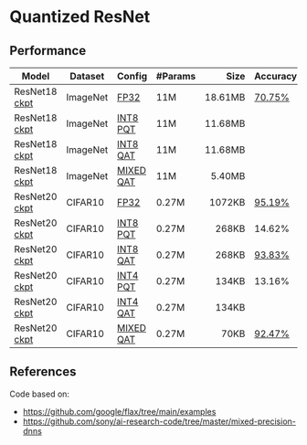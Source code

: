 # Quantized ResNet

## Performance
|**Model** | **Dataset** | **Config** |**#Params** | **Size** | **Accuracy** |
|------|-------|-------|-----|-------:|------|
|ResNet18 [ckpt](https://notredame.box.com/shared/static/5m485mqpskw5lwop1z3yfi4wsvvdjsx3.zip) | ImageNet | [FP32](configs/resnet18_fp32.py) | 11M | 18.61MB |  [70.75%](https://tensorboard.dev/experiment/2ClIM4T0TjOEcekcLFPXbQ) |
|ResNet18 [ckpt](https://notredame.box.com/shared/static/5m485mqpskw5lwop1z3yfi4wsvvdjsx3.zip)| ImageNet | [INT8 PQT](configs/resnet18_w8a8.py)| 11M | 11.68MB | |
|ResNet18 [ckpt](https://notredame.box.com/shared/static/5m485mqpskw5lwop1z3yfi4wsvvdjsx3.zip)| ImageNet | [INT8 QAT](configs/resnet18_w8a8.py)| 11M | 11.68MB | |
|ResNet18 [ckpt]()| ImageNet | [MIXED QAT](configs/resnet18_mixed.py)| 11M | 5.40MB | |
|ResNet20 [ckpt](https://notredame.box.com/shared/static/z1pxy1b5poz8cdarg4wgm2jp4esg0mji.zip) | CIFAR10 | [FP32](configs/resnet20_fp_cifar10.py) | 0.27M | 1072KB | [95.19%](https://tensorboard.dev/experiment/apemnH67RXeI5VvrfWl7jg/) |
|ResNet20 [ckpt](https://notredame.box.com/shared/static/z1pxy1b5poz8cdarg4wgm2jp4esg0mji.zip)| CIFAR10 | [INT8 PQT](configs/resnet20_int8_cifar10.py)| 0.27M | 268KB | 14.62% |
|ResNet20 [ckpt](https://notredame.box.com/shared/static/3a6aw491lp5u6bv9dvz65b7o7tuh0osr.zip)| CIFAR10 | [INT8 QAT](configs/resnet20_int8_cifar10.py)| 0.27M | 268KB | [93.83%](https://tensorboard.dev/experiment/nfqozT7BQnyE08TJf9EQ2w/) |
|ResNet20 [ckpt](https://notredame.box.com/shared/static/z1pxy1b5poz8cdarg4wgm2jp4esg0mji.zip)| CIFAR10 | [INT4 PQT](configs/resnet20_int4_cifar10.py)| 0.27M | 134KB | 13.16% |
|ResNet20 [ckpt]()| CIFAR10 | [INT4 QAT](configs/resnet20_int4_cifar10.py)| 0.27M | 134KB | |
|ResNet20 [ckpt](https://notredame.box.com/shared/static/2ap5ckl6i77eoga07313gnwrl4vbptku.zip)| CIFAR10 | [MIXED QAT](configs/resnet20_mixed_cifar10.py)| 0.27M | 70KB | [92.47%](https://tensorboard.dev/experiment/HVNvbxQvRumHvEl3JRseLQ) |

## References

Code based on:
- https://github.com/google/flax/tree/main/examples
- https://github.com/sony/ai-research-code/tree/master/mixed-precision-dnns
